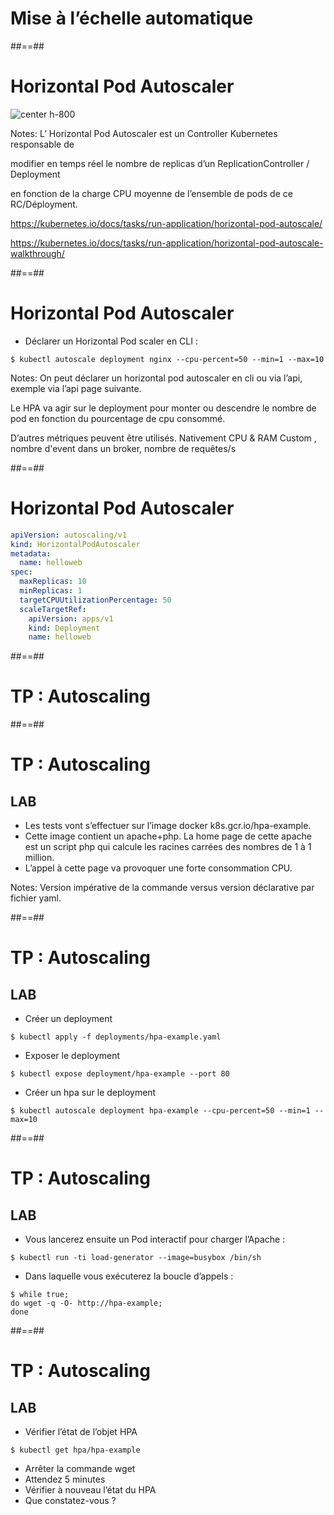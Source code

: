 <!-- .slide: class="transition-bg-sfeir-3"-->

# Mise à l’échelle automatique

##==##

<!-- .slide:-->

# Horizontal Pod Autoscaler

![center h-800](./assets/images/horizontal-pod-autoscaler.svg)

Notes:
L’
Horizontal Pod Autoscaler
est un Controller Kubernetes responsable de

modifier en temps réel le nombre de replicas
d’un ReplicationController / Deployment

en fonction de la charge CPU
moyenne de l’ensemble de pods de ce RC/Déployment.

https://kubernetes.io/docs/tasks/run-application/horizontal-pod-autoscale/

https://kubernetes.io/docs/tasks/run-application/horizontal-pod-autoscale-walkthrough/

##==##

<!-- .slide: class="with-code" -->

# Horizontal Pod Autoscaler

- Déclarer un Horizontal Pod scaler en CLI :

`$ kubectl autoscale deployment nginx --cpu-percent=50 --min=1 --max=10`

Notes:
On peut déclarer un horizontal pod autoscaler en cli ou via l’api, exemple via l’api page suivante.

Le HPA va agir sur le deployment pour monter ou descendre le nombre de pod en fonction du pourcentage de cpu consommé.

D’autres métriques peuvent être utilisés. Nativement CPU & RAM
Custom , nombre d'event dans un broker, nombre de requêtes/s

##==##

<!-- .slide: class="with-code" -->

# Horizontal Pod Autoscaler

```yaml
apiVersion: autoscaling/v1
kind: HorizontalPodAutoscaler
metadata:
  name: helloweb
spec:
  maxReplicas: 10
  minReplicas: 1
  targetCPUUtilizationPercentage: 50
  scaleTargetRef:
    apiVersion: apps/v1
    kind: Deployment
    name: helloweb
```

##==##

<!-- .slide: class="transition-bg-sfeir-2"-->

# TP : Autoscaling

##==##

<!-- .slide: class="exercice" -->

# TP : Autoscaling

## LAB

- Les tests vont s’effectuer sur l’image docker k8s.gcr.io/hpa-example.
- Cette image contient un apache+php. La home page de cette apache est un script php qui calcule les racines carrées des nombres de 1 à 1 million.
- L’appel à cette page va provoquer une forte consommation CPU.

Notes:
Version
impérative
de la commande
versus
version
déclarative
par fichier yaml.

##==##

<!-- .slide: class="exercice"-->

# TP : Autoscaling

## LAB

- Créer un deployment

`$ kubectl apply -f deployments/hpa-example.yaml`

- Exposer le deployment

`$ kubectl expose deployment/hpa-example --port 80`

- Créer un hpa sur le deployment

`$ kubectl autoscale deployment hpa-example --cpu-percent=50 --min=1 --max=10`

##==##

<!-- .slide: class="exercice with-code"-->

# TP : Autoscaling

## LAB

- Vous lancerez ensuite un Pod interactif pour charger l’Apache :

`$ kubectl run -ti load-generator --image=busybox /bin/sh`

- Dans laquelle vous exécuterez la boucle d’appels :

```shell
$ while true;
do wget -q -O- http://hpa-example;
done
```

<!-- .element: class="big-code" -->

##==##

<!-- .slide: class="exercice"-->

# TP : Autoscaling

## LAB

- Vérifier l’état de l’objet HPA

`$ kubectl get hpa/hpa-example`

- Arrêter la commande wget
- Attendez 5 minutes
- Vérifier à nouveau l’état du HPA
- Que constatez-vous ?
